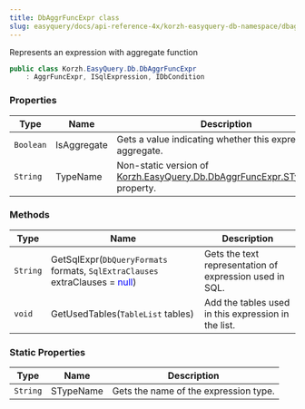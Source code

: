 ```yaml
---
title: DbAggrFuncExpr class
slug: easyquery/docs/api-reference-4x/korzh-easyquery-db-namespace/dbaggrfuncexpr-class
---
```



Represents an expression with aggregate function
```csharp
public class Korzh.EasyQuery.Db.DbAggrFuncExpr
    : AggrFuncExpr, ISqlExpression, IDbCondition

```

### Properties

| Type | Name | Description | 
| --- | --- | --- | 
| `Boolean` | IsAggregate | Gets a value indicating whether this expression is aggregate. | 
| `String` | TypeName | Non-static version of [Korzh.EasyQuery.Db.DbAggrFuncExpr.STypeName](/api-reference-4x/korzh-easyquery-db-namespace/dbaggrfuncexpr-class) property. | 


### Methods

| Type | Name | Description | 
| --- | --- | --- | 
| `String` | GetSqlExpr(`DbQueryFormats` formats, `SqlExtraClauses` extraClauses = <span style='color: blue'>null</span>) | Gets the text representation of expression used in SQL. | 
| `void` | GetUsedTables(`TableList` tables) | Add the tables used in this expression in the list. | 


### Static Properties

| Type | Name | Description | 
| --- | --- | --- | 
| `String` | STypeName | Gets the name of the expression type. |
